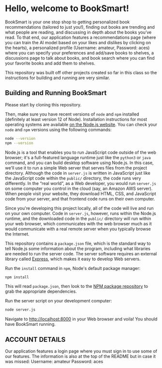 # Hello, welcome to BookSmart!

BookSmart is your one stop shop to getting personalized book recommendations (tailored to just you!), finding out books are trending and what people are reading, and discussing in depth about the books you’ve read. To that end, our application features a recommendations page (where you can train the AI model based on your likes and dislikes by clicking on the hearts), a personalized profile (Username: amateur, Password: aces) where you can specify your preferences and add/save books to shelves, a discussions page to talk about books, and book search where you can find your favorite books and add them to shelves. 

This repository was built off other projects created so far in this class so the instructions for building and running are very similar. 

## Building and Running BookSmart
Please start by cloning this repository.

Then, make sure you have recent versions of `node` and `npm` installed (definitely at least version 12 of Node).
Installation instructions for most operating systems are available [on the Node.js website](https://nodejs.org/en/download).
You can check your `node` and `npm` versions using the following commands:

```bash
node --version
npm --version
```

Node.js is a tool that enables you to run JavaScript code outside of the web browser; it's a full-featured language runtime just like the `python3` or `java` command, and you can build desktop software using Node.js.
In this case, we'll use it to run a simple Web server that serves files from the project directory.
Although the code in `server.js` is written in JavaScript just like the JavaScript code within the `public/` directory, the code runs very differently.
In the &ldquo;real world&rdquo;, as a Web developer, you would run `server.js` on some computer you control in the cloud (say, an Amazon AWS server).
When people visit your website, they download HTML, CSS, and JavaScript code from your server, and that frontend code runs on their own computer.

Since you're developing this project locally, all of the code will live and run on your own computer.
Code in `server.js`, however, runs within the Node.js runtime, and the downloaded code in the `public/` directory will run within your web browser, which communicates with the web browser much as it would communicate with a real remote server when you typically browse the Internet.

This repository contains a `package.json` file, which is the standard way to tell Node.js some information about the program, including what libraries are needed to run the server code.
The server software requires an external library called [Express](https://expressjs.com/), which makes it easy to develop Web servers.

Run the `install` command in `npm`, Node's default package manager:

```bash
npm install
```

This will read `package.json`, then look to the [NPM package repository](https://www.npmjs.com/) to grab the appropriate dependencies.

Run the server script on your development computer:

```bash
node server.js
```

Navigate to [http://localhost:8000](http://localhost:8000) in your Web browser and voila! You should have BookSmart running.

## ACCOUNT DETAILS
Our application features a login page where you must sign in to use some of our features. The information is also at the top of the README but in case it was missed:
Username: amateur
Password: aces
